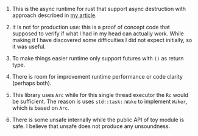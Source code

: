 



1. This is the async runtime for rust that support async destruction with approach described in [my article](article/async-dest.md). 
2. It is not for production use: this is a proof of concept code that supposed to verify if what I had in my head can actually work. While making it I have discovered some difficulties I did not expect initially, so it was useful.

3. To make things easier runtime only support futures with `()` as return type.

4. There is room for improvement runtime performance or code clarity (perhaps both).
5. This library uses `Arc` while for this single thread executor the `Rc` would be sufficient. The reason is uses `std::task::Wake` to implement `Waker`, which is based on `Arc`.
6. There is some unsafe internally while the public API of toy module is safe. I believe that unsafe does not produce any unsoundness. 